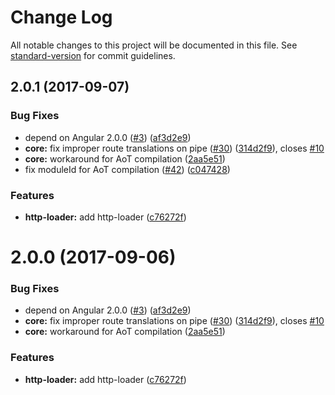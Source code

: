 # Change Log

All notable changes to this project will be documented in this file. See [standard-version](https://github.com/conventional-changelog/standard-version) for commit guidelines.

<a name="2.0.1"></a>
## 2.0.1 (2017-09-07)


### Bug Fixes

* depend on Angular 2.0.0 ([#3](https://github.com/fulls1z3/ngx-i18n-router/issues/3)) ([af3d2e9](https://github.com/fulls1z3/ngx-i18n-router/commit/af3d2e9))
* **core:** fix improper route translations on pipe ([#30](https://github.com/fulls1z3/ngx-i18n-router/issues/30)) ([314d2f9](https://github.com/fulls1z3/ngx-i18n-router/commit/314d2f9)), closes [#10](https://github.com/fulls1z3/ngx-i18n-router/issues/10)
* **core:** workaround for AoT compilation ([2aa5e51](https://github.com/fulls1z3/ngx-i18n-router/commit/2aa5e51))
* fix moduleId for AoT compilation ([#42](https://github.com/fulls1z3/ngx-i18n-router/issues/42)) ([c047428](https://github.com/fulls1z3/ngx-i18n-router/commit/c047428))


### Features

* **http-loader:** add http-loader ([c76272f](https://github.com/fulls1z3/ngx-i18n-router/commit/c76272f))



<a name="2.0.0"></a>
# 2.0.0 (2017-09-06)


### Bug Fixes

* depend on Angular 2.0.0 ([#3](https://github.com/fulls1z3/ngx-i18n-router/issues/3)) ([af3d2e9](https://github.com/fulls1z3/ngx-i18n-router/commit/af3d2e9))
* **core:** fix improper route translations on pipe ([#30](https://github.com/fulls1z3/ngx-i18n-router/issues/30)) ([314d2f9](https://github.com/fulls1z3/ngx-i18n-router/commit/314d2f9)), closes [#10](https://github.com/fulls1z3/ngx-i18n-router/issues/10)
* **core:** workaround for AoT compilation ([2aa5e51](https://github.com/fulls1z3/ngx-i18n-router/commit/2aa5e51))


### Features

* **http-loader:** add http-loader ([c76272f](https://github.com/fulls1z3/ngx-i18n-router/commit/c76272f))
